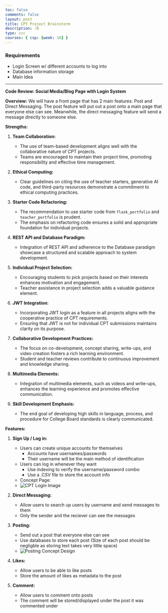 ```yaml
---
toc: false
comments: false
layout: post
title: CPT Project Brainstorm
description: :D
type: ccc
courses: { csp: {week: 16} }
---
```


### Requirements
- Login Screen w/ different accounts to log into
- Database information storage
- Main Idea

---

**Code Review: Social Media/Blog Page with Login System**

**Overview:**
We will have a front page that has 2 main features: Post and Direct Messaging. The post feature will put out a post onto a main page that everyone else can see. Meanwhile, the direct messaging feature will send a message directly to someone else. 


**Strengths:**

1. **Team Collaboration:**
   - The use of team-based development aligns well with the collaborative nature of CPT projects.
   - Teams are encouraged to maintain their project time, promoting responsibility and effective time management.

2. **Ethical Computing:**
   - Clear guidelines on citing the use of teacher starters, generative AI code, and third-party resources demonstrate a commitment to ethical computing practices.

3. **Starter Code Refactoring:**
   - The recommendation to use starter code from `flask_portfolio` and `teacher_portfolio` is prudent.
   - The emphasis on refactoring code ensures a solid and appropriate foundation for individual projects.

4. **REST API and Database Paradigm:**
   - Integration of REST API and adherence to the Database paradigm showcase a structured and scalable approach to system development.

5. **Individual Project Selection:**
   - Encouraging students to pick projects based on their interests enhances motivation and engagement.
   - Teacher assistance in project selection adds a valuable guidance element.

6. **JWT Integration:**
   - Incorporating JWT login as a feature in all projects aligns with the cooperative practice of CPT requirements.
   - Ensuring that JWT is not for individual CPT submissions maintains clarity on its purpose.

7. **Collaborative Development Practices:**
   - The focus on co-development, concept sharing, write-ups, and video creation fosters a rich learning environment.
   - Student and teacher reviews contribute to continuous improvement and knowledge sharing.

8. **Multimedia Elements:**
   - Integration of multimedia elements, such as videos and write-ups, enhances the learning experience and promotes effective communication.

9. **Skill Development Emphasis:**
   - The end goal of developing high skills in language, process, and procedure for College Board standards is clearly communicated.

**Features:**
1. **Sign Up / Log in:**
   - Users can create unique accounts for themselves
     - Accounts have usernames/passwords
     - Their username will be the main method of identification
   - Users can log in whenever they want
     - Use indexing to verify the username/password combo
     - Use a .CSV file to store the account info
   - Concept Page:
   - ![CPT Login Image](/SAAK_repo/images/image_720.png)
  
2. **Direct Messaging:**
   - Allow users to search up users by username and send messages to them
   - Only the sender and the reciever can see the messages

3. **Posting:**
   - Send out a post that everyone else can see
   - Use databases to store each post (Size of each post should be negligble as storing text takes very little space)
   - ![Posting Concept Design](https://file%252B.vscode-resource.vscode-cdn.net/Users/Akhil/vscode/SAAK_repo/images/image.png?version%253D1705081160264)

4. **Likes:**
   - Allow users to be able to like posts
   - Store the amount of likes as metadata to the post

5. **Comment:**
   - Allow users to comment onto posts
   - The comment will be stored/displayed under the post it was commented under


